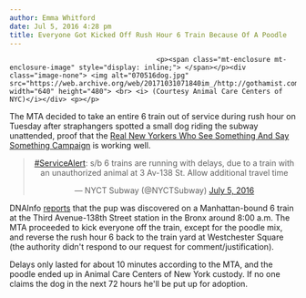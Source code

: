 ```yaml
---
author: Emma Whitford
date: Jul 5, 2016 4:28 pm
title: Everyone Got Kicked Off Rush Hour 6 Train Because Of A Poodle
---
```


	
										<p><span class="mt-enclosure mt-enclosure-image" style="display: inline;"> </span></p><div class="image-none"> <img alt="070516dog.jpg" src="https://web.archive.org/web/20171031071840im_/http://gothamist.com/attachments/nyc_arts_john/070516dog.jpg" width="640" height="480"> <br> <i> (Courtesy Animal Care Centers of NYC)</i></div> <p></p>

<p>The MTA decided to take an entire 6 train out of service during rush hour on Tuesday after straphangers spotted a small dog riding the subway unattended, proof that the <a href="https://web.archive.org/web/20171031071840/http://gothamist.com/2016/03/21/mta_updates_prolific_see_something.php">Real New Yorkers Who See Something And Say Something Campaign</a> is working  well. </p>

<center><blockquote class="twitter-tweet" data-lang="en"><p lang="en" dir="ltr"><a href="https://web.archive.org/web/20171031071840/https://twitter.com/hashtag/ServiceAlert?src=hash">#ServiceAlert</a>: s/b 6 trains are running with delays, due to a train with an unauthorized animal at 3 Av-138 St. Allow additional travel time</p>&#x2014; NYCT Subway (@NYCTSubway) <a href="https://web.archive.org/web/20171031071840/https://twitter.com/NYCTSubway/status/750300186535194624">July 5, 2016</a></blockquote>
<script async src="//web.archive.org/web/20171031071840js_/http://platform.twitter.com/widgets.js" charset="utf-8"></script></center>

<p>DNAInfo <a href="https://web.archive.org/web/20171031071840/https://www.dnainfo.com/new-york/20160705/westchester-square/dog-riding-6-train-alone-stalls-subway-during-morning-rush-mta-says">reports</a> that the pup was discovered on a Manhattan-bound 6 train at the Third Avenue-138th Street station in the Bronx around 8:00 a.m. The MTA proceeded to kick everyone off the train, except for the poodle mix, and reverse the rush hour 6 back to the train yard at Westchester Square (the authority didn&apos;t respond to our request for comment/justification). </p>

<p>Delays only lasted for about 10 minutes according to the MTA, and the poodle ended up in Animal Care Centers of New York custody. If no one claims the dog in the next 72 hours he&apos;ll be put up for adoption.<br>
</p>					
										
									
				